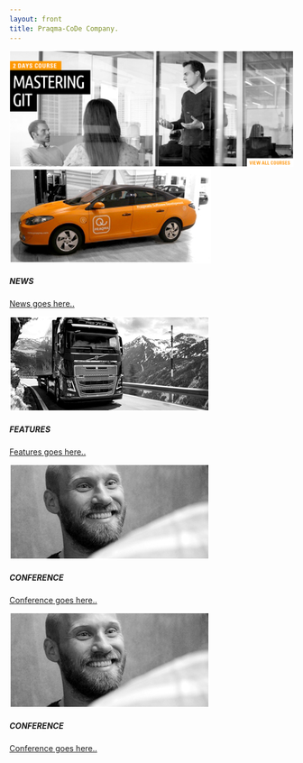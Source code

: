 ```yaml
---
layout: front
title: Praqma-CoDe Company.
---
```

<div class="main-view">

  <div class="large-pic">
  <!--p id="tag-1">Ribbon</p>
  <p id="tag-2">---Ribbon---</p>
<p id="tag-3">--Ribbon--</p>
<a id="click-tag" href="#">--VIEW ALL COURSES--</a-->
  <img id="large-view" src="/images/front.png" />

</div>
<!--div id="large-view">
  <img src="/images/front.jpg" />
<p>Ribbon</p>
  </div-->


<!--Small Pictures' Panel Starts-->
<!--div class="small-view">

<a class="drop" style="background-image: url(/images/news-pic.png);" href="#">
<b>NEWS</b><br/>
news goes here ...news goes here ...
</a>

<a class="drop" style="background-image: url(/images/features-pic.png);" href="#">
<b>Features</b><br/>
Features goes here ...Features goes here ...

</a>

<a class="drop" style="background-image: url(/images/conf-pic.png);" href="#">
<b>Conference</b><br/>
Conference goes here ...Conference goes here ...
</a>

  </div-->
<!--Small Pictures Panel Ends-->
<div class="small-view row">
  <div class="col-sm-6 col-md-4">
    <div class="thumbnail">
      <img src="/images/news-pic.png" alt="">
      <div class="caption">
        <h5>NEWS</h5>
        <p><a href="#">News goes here..</a></p>
              </div>
    </div>
  </div>

  <div class="col-sm-6 col-md-4">
    <div class="thumbnail">
      <img src="/images/features-pic.png" alt="">
      <div class="caption">
        <h5>FEATURES</h5>
        <p><a href="#">Features goes here..</a></p>
              </div>
    </div>
  </div>

  <div class="col-sm-6 col-md-4">
    <div class="thumbnail">
      <img src="/images/conf-pic.png" alt="">
      <div class="caption">
        <h5>CONFERENCE</h5>
        <p><a href="#">Conference goes here..</a></p>
              </div>
    </div>
  </div>

  <div class="col-sm-6 col-md-4">
    <div class="thumbnail">
      <img src="/images/conf-pic.png" alt="">
      <div class="caption">
        <h5>CONFERENCE</h5>
        <p><a href="#">Conference goes here..</a></p>
              </div>
    </div>
  </div>


</div>

</div>
